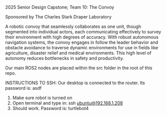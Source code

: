 2025 Senior Design Capstone; Team 10: The Convoy

Sponsored by The Charles Stark Draper Laboratory


A robotic convoy that seamlessly collaborates as one unit, though segmented into individual actors, each communicating effectively to survey their environment with high degrees of accuracy.
With robust autonomous navigation systems, the convoy engages in follow the leader behavior and obstacle avoidance to traverse dynamic environments for use in fields like agriculture, disaster relief and medical environments.
This high level of autonomy reduces bottlenecks in safety and productivity.


Our main ROS2 nodes are placed within the src folder in the root of this repo.

INSTRUCTIONS TO SSH:
Our desktop is connected to the router. Its password is: asdf
1. Make sure robot is turned on
2. Open terminal and type in: ssh ubuntu@192.168.1.208
3. Should work. Password is: turtlebot4
